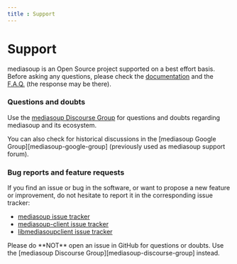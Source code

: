 ```yaml
---
title : Support
---
```



# Support

mediasoup is an Open Source project supported on a best effort basis. Before asking any questions, please check the [documentation](/documentation/) and the [F.A.Q.](/faq/) (the response may be there).


### Questions and doubts

Use the [mediasoup Discourse Group][mediasoup-discourse-group] for questions and doubts regarding mediasoup and its ecosystem.

<div markdown="1" class="note">
You can also check for historical discussions in the [mediasoup Google Group][mediasoup-google-group] (previously used as mediasoup support forum).
</div>


### Bug reports and feature requests

If you find an issue or bug in the software, or want to propose a new feature or improvement, do not hesitate to report it in the corresponding issue tracker:

* [mediasoup issue tracker][mediasoup-github-issues]
* [mediasoup-client issue tracker][mediasoup-client-github-issues]
* [libmediasoupclient issue tracker][libmediasoupclient-github-issues]

<div markdown="1" class="note warn">
Please do **NOT** open an issue in GitHub for questions or doubts. Use the [mediasoup Discourse Group][mediasoup-discourse-group] instead.
</div>




[mediasoup-discourse-group]:https://mediasoup.discourse.group
[mediasoup-google-group]: https://groups.google.com/forum/#!forum/mediasoup
[mediasoup-github-issues]: https://github.com/versatica/mediasoup/issues
[mediasoup-client-github-issues]: https://github.com/versatica/mediasoup-client/issues
[libmediasoupclient-github-issues]: https://github.com/versatica/libmediasoupclient/issues
